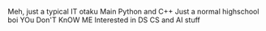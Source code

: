 Meh, just a typical IT otaku
Main Python and C++
Just a normal highschool boi
YOu Don'T KnOW ME
Interested in DS CS and AI stuff
